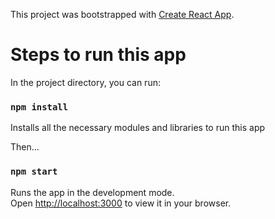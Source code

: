 This project was bootstrapped with [Create React App](https://github.com/facebook/create-react-app).

# Steps to run this app

In the project directory, you can run:

### `npm install`
Installs all the necessary modules and libraries to run this app

Then...

### `npm start`
Runs the app in the development mode.\
Open [http://localhost:3000](http://localhost:3000) to view it in your browser.
